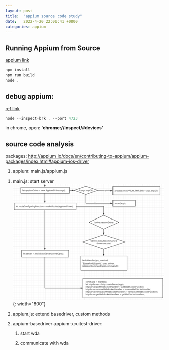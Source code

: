 ```yaml
--- 
layout: post
title:  "appium source code study"
date:   2022-4-20 22:00:41 +0800
categories: appium
---
```



## Running Appium from Source
[appium link](https://github.com/appium/appium/blob/master/docs/en/contributing-to-appium/appium-from-source.md)
```javascript
npm install
npm run build
node .
```


## debug appium: 
[ref link](https://zhuanlan.zhihu.com/p/338287139)


 ``` javascript
 node --inspect-brk . --port 4723
 ```

in chrome, open:    **'chrome://inspect/#devices'**


## source code analysis
packages:
http://appium.io/docs/en/contributing-to-appium/appium-packages/index.html#appium-ios-driver

1. appium: main.js/appium.js

 1) main.js: start server
    ![appium main](/images/appium/appium_main.png){: width="800"}


 2) appium.js: extend basedriver, custom methods
 
2.  appium-basedriver
    appium-xcuitest-driver:
    
    1) start wda 
       
    2) communicate with wda  
